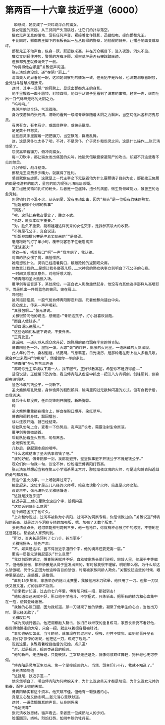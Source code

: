 # 第两百一十六章 技近乎道（6000）
        瞬息间，她变成了一只玲珑浮凸的猫女。
       猫女轻盈的跃起，从三具阴尸头顶跳过，让它们的扑杀落空。
       猫女无声无息的落地，没有任何声音，紧接着化作残影，迅捷如电，掠向酆都鬼王。
       于此同时，酆都鬼王脚下的石板长出一丛丛碧绿的野草，地毯般的铺开，让擂台地面变成草坪。
       酆都鬼王不动声色，纵身一跃，跃起数米高，并在万众瞩目下，进入夜游，消失不见。
       猫女立刻顿住冲势，警惕的左右环顾，观察草坪是否有被踩踏痕迹。
       但酆都鬼王就像消失了一般。
       “你觉得他在哪里”关雅低声问道。
       张元清想也没想，道“在阴尸肩上。”
       混血美人诧异看他一眼，这和她洞察到的情况一致，但元始不是斥候，也没戴洞察者眼镜，全凭战斗智慧推理出来。
       这时，其中一具阴尸的肩膀上，显现出酆都鬼王的身影。
       他手里握着一面小圆镜，对镜自照，他似乎从镜子里看到了满意的事物，轻笑一声，继而吐出一口气绵绵无尽的太阴之力。
       “呜呜呜…”
       鬼哭声响彻全场，气温骤降。
       身为夜游神的张元清，清晰的看到一缕缕青烟伴随着太阴之力飘出，当空幻化出各种厉鬼怨灵。
       有男有女，有老有少，或面目狰狞，或披头散发。
       足足数十只怨灵。
       这些怨灵手里握着一把把镰刀，当空飘荡，群鬼乱舞。
       这，这是灵仆也太多了吧，不对，不是灵仆，介于灵仆和怨灵之间，这是什么操作……张元清惊呆了。
       怨灵高举着镰刀，俯冲向猫女。
       每一刀砍中，都让猫女发出痛苦的尖叫，她能凭借敏捷躲避阴尸的攻击，却避不开这些看不见的怨灵。
       几分钟后，战斗结束。
       酆都鬼王没费多少精力，就赢得了胜利。
       感觉就像在虐菜，这就是上一代主宰之下无敌者他为什么要照镜子目前为止，酆都鬼王施展的都是夜游神的能力，星官的能力呢张元清暗暗感慨。
       第二组是灵钧和乳红的粉头，后者是一位瘟神，擅长的病菌、微生物领域能力，被兽王的治愈克制。
       但灵钧打的不温不火，从头到尾，没有主动出击，因为“粉头”是一位极有韵味的熟女。
       “姐姐是哪个分部的执事”
       “铜省。”
       “唉，这场比赛我占便宜了，胜之不武。
       “无妨，胜负本就不重要。”
       “对，胜负不重要，能和姐姐这样优秀的女性交手，是我参赛最大的收获。
       “不愧是花公子，真会说话。
       “姐姐参加擂台赛是冲着奖励来的”“是磨砺。
       磨磨蹭蹭的打了半小时，覆甲剑客忍不住皱眉高声
       “速战速决!”
       灵钧一听，捂着胸口“啊”一声“我生病了，我认输。
       对面的熟女愣了愣，满脸愕然。
       她刚想说什么，灵钧已经捂着胸口，踉踉跄跄的返回观众席。
       他故意让我的……是想让我多磨砺几场.……水神宫的熟女执事立刻明白了花公子的心意。
       一时间又感激又意外，对他好感大增。
       “傅青阳和圣火熊熊入场。
       覆甲剑客话音落下，某处席位，一道白衣人影施施然起身，他没有向其他选手那样从高墙跃下，而是抓出一件蔚蓝色的披风，披在肩上。
       哗啦啦
       披风猎猎招展，一股气旋自傅青阳脚底升起，托着他飘向擂台中央。
       观众席上，传来一声声喝彩。
       “真骚包啊……”张元清说。
       关雅很赞同他的说法，感慨道∶“青阳这孩子，打小就喜欢装酷。
       “而且人傻钱多。”
       “却自诩以德服人。”
       “这些话咱们私底下说说，不要外传。
       “正有此意。”
       说话间，一道火球从观众席升起，炮弹般的砸向飘在半空的傅青阳。
       傅青阳脸色一冷，屈指一弹，火球“轰”的炸开，膨胀的火光里，一道昂藏的人影出现。
       此人年约四十，身材魁梧，络腮胡，气息霸道，目光凌厉，是那种走在街上被人多看几眼，就会奔过来质问“你瞅啥”，然后给你一拳的家伙。
       “傅青阳”圣火熊熊高声道
       “都说你是主宰境以下第一人，我不服气，正好领教高招，希望你不是浪得虚……”
       话没说话，正缓缓下坠的他，看见傅青阳从虚空中抓出一把汉八方青铜剑，剑锋犀利，剑身却布满铜锈。
       脸色冷漠的钱公子，一剑斩下。
       圣火熊熊瞳孔微缩，身体诡异的剧烈颤抖，脑海里闪过无数种闪避的方式，但有自我矛盾，自我否决。
       最后什么都没做，任由剑锋剖开胸膛，斩断胸骨。
       砰
       圣火熊熊重重砸在擂台上，鲜血在胸口爆开，染红草坪。
       傅青阳调转身体，飘回擂台.
       战斗还没开始，就已经结束。
       后勤队匆匆上台，查看一下伤势后，高声道“长老，需要注射生命原液。
       覆甲剑客微微颔首。
       后勤队抬着圣火熊熊，匆匆离去。
       全场鸦雀无声。
       几秒后，掀起潮水般的喧哗。
       “什么这就结束了圣火执事收钱了吧。”
       “演的好假，傅青阳那一剑，我都能避开，堂堂执事避不开钱公子不愧是钱公子。”
       观众们你一句我一句，议论不休，纷纷指责傅青阳打假赛。
       张元清忽然想起当初在第三小学猎杀黑无常时，那位暗夜玫瑰的火师，可是连和傅青阳近战的勇气都没有。
       而这个圣火执事，一上场就莽过来了。
       相比起来，这位才是正儿八经的火师啊，暗夜玫瑰那个火师，简直是火师之耻。
       议论声中，张元清听见关雅感慨道∶
       “这就是技近乎道”
       技近乎道……他心里默念这四个字，趁机问道
       “这句话到底什么意思”
       这个问题困扰了他许久。
       “上次和你说过，过河卒被称为小青阳，过河卒的洞察专精，你是领教过的。”关雅说道“傅青阳的斩击，就是过河卒洞察专精的加强版，嗯，加强了无数个版本。”
       张元清点点头，过河卒能预判两到三步，他一抬枪口，你就有种必被打中的感觉，不管朝左还是朝右，都会被人家预判到。
       “所以，百夫长是预判了七八步，甚至更多”
       关雅摇摇头，脸色严肃∶
       “不，如果是这样，当不得技近乎道四个字，他的境界还要更高一层。”
       更高一层张元清挑起眉头“什么意思”
       “我以前跟你说过，傅青阳天赋并不好，自幼被家族长辈们轻视，同龄人里，他属于中等偏下，但他很骄傲，那种骄傲是从骨子里发出来的，有时候我很不理解，明明那么弱，为什么却这么骄傲呢，凭什么正因为他这种盲目的骄傲，时常被家族同龄人欺负。”关雅说起这些的时候，眼神里是追忆，是感慨，是敬佩。
       “直到15岁那年，家族举办的格斗比赛里，我被他用木刀砍晕，他只用了一刀。但那一刀又快又狠又准，打的我猝不及防。
       “后来我才知道，过去的七八年里，傅青阳只练一招，那就斩击!
       “他知道自己天赋不好，所以他不学格斗，不学招式，只练斩击。把所有的精力和心血集中在一招，使其登峰造极。
       “我输的心服口服，因为我知道，那一刀凝聚了他的骄傲，凝聚了他半生的心血，当他出刀时，便已经无敌了。”
       关雅叹口气
       “成为灵境行者后，他把洞察融入斩击，依旧日以继夜的重复练习，家族长辈仍不看好他，都觉得他路走的太窄，只会一招，就意味着很容易被针对。
       “事实也确实如此，当年的他，就像现在的过河卒，很强，但并不拔尖。直到他晋升圣者境，我们才惊悚的发现，他把这一刀，练成了规则。”
       说到这里，关雅看着瞠目结舌的元始，点头道∶
       “对，就是规则，规则类道具的规则。
       “他的斩击，无法躲避，只能硬抗，主宰都无法避免，就像你那双红舞鞋，狗长老也无可奈何。
       “傅青阳是灵境诞生以来，第一个掌控规则的人。当然，盟主们行不行，我就不知道了。”
       张元清喃喃道
       “这就是，技近乎道……”
       他突然明白了，明白傅青阳为何睥睨天才，为什么说这些天才都是垃圾，为什么说女元帅的勤奋，配不上她的天赋。
       傅青阳确实有这个资本，他天赋不佳，但他有一颗强者的心。
       真是又心酸又励志啊……张元清心里默默道。
       这时，一道柔媚悦耳的声音，从身侧传来
       “元始天尊”
       张元清收敛思绪，循声看去，来者是一位成熟动人的少妇。
       脸蛋圆润，娇艳，烈焰红唇，如同丰腴的牡丹花。